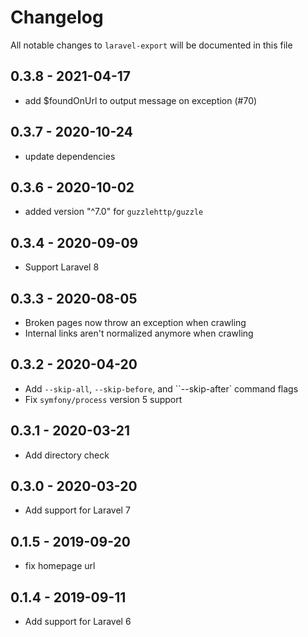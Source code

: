 # Changelog

All notable changes to `laravel-export` will be documented in this file

## 0.3.8 - 2021-04-17

- add $foundOnUrl to output message on exception (#70)

## 0.3.7 - 2020-10-24

- update dependencies

## 0.3.6 - 2020-10-02

- added version "^7.0" for `guzzlehttp/guzzle`

## 0.3.4 - 2020-09-09

- Support Laravel 8

## 0.3.3 - 2020-08-05

- Broken pages now throw an exception when crawling
- Internal links aren't normalized anymore when crawling

## 0.3.2 - 2020-04-20

- Add `--skip-all`, `--skip-before`, and ``--skip-after` command flags
- Fix `symfony/process` version 5 support

## 0.3.1 - 2020-03-21

- Add directory check

## 0.3.0 - 2020-03-20

- Add support for Laravel 7

## 0.1.5 - 2019-09-20

- fix homepage url

## 0.1.4 - 2019-09-11

- Add support for Laravel 6
